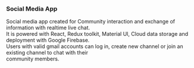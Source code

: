 ### Social Media App
Social media app created for Community interaction and exchange of information with realtime live chat. <br/>
It is powered with React, Redux toolkit, Material UI, Cloud data storage and deployment with Google Firebase. <br/>
Users with valid gmail accounts can log in, create new channel or join an existing channel to chat with their <br/> community members.

